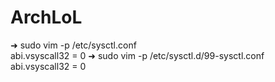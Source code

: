 # ArchLoL
➜  sudo vim -p /etc/sysctl.conf            
abi.vsyscall32 = 0
➜  sudo vim -p /etc/sysctl.d/99-sysctl.conf
abi.vsyscall32 = 0
